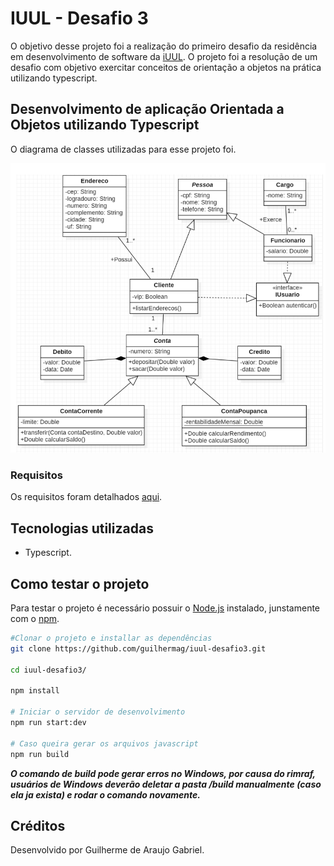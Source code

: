 # IUUL - Desafio 3

O objetivo desse projeto foi a realização do primeiro desafio da residência em desenvolvimento de software da [iUUL](https://iuul.com.br/). O projeto foi a resolução de um desafio com objetivo exercitar conceitos de orientação a objetos na prática utilizando typescript.

## Desenvolvimento de aplicação Orientada a Objetos utilizando Typescript

O diagrama de classes utilizadas para esse projeto foi.

![diagrama classes](./img/esquemaPOO.png)

### Requisitos

Os requisitos foram detalhados [aqui](markdown/requisitos.md).

## Tecnologias utilizadas

- Typescript.

## Como testar o projeto

Para testar o projeto é necessário possuir o [Node.js](https://nodejs.org/en/) instalado, junstamente com o [npm](https://www.npmjs.com/).

```bash
#Clonar o projeto e installar as dependências
git clone https://github.com/guilhermag/iuul-desafio3.git

cd iuul-desafio3/

npm install

# Iniciar o servidor de desenvolvimento
npm run start:dev

# Caso queira gerar os arquivos javascript
npm run build
```

**_O comando de build pode gerar erros no Windows, por causa do rimraf, usuários de Windows deverão deletar a pasta /build manualmente (caso ela ja exista) e rodar o comando novamente._**

## Créditos

Desenvolvido por Guilherme de Araujo Gabriel.

